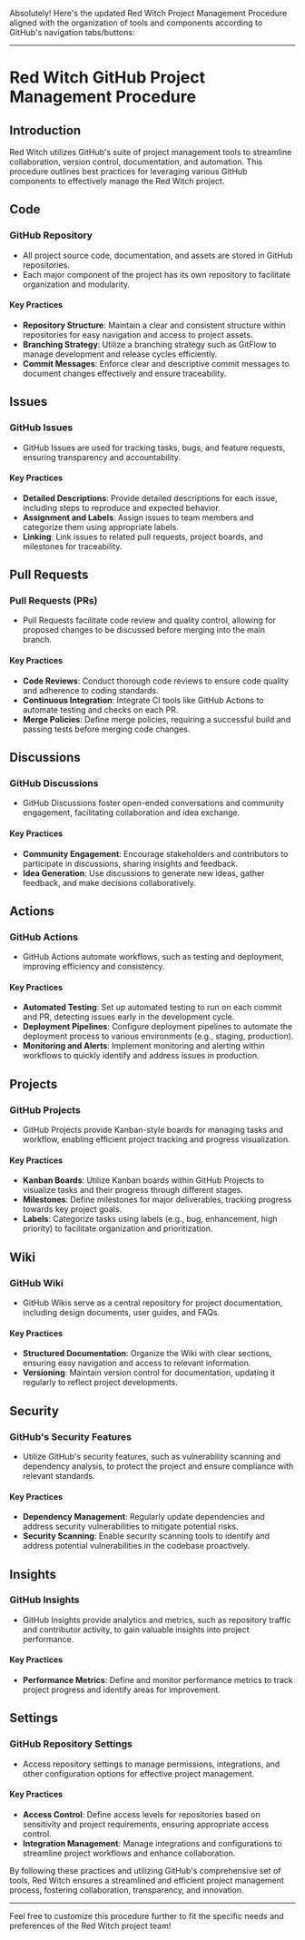 Absolutely! Here's the updated Red Witch Project Management Procedure aligned with the organization of tools and components according to GitHub's navigation tabs/buttons:

---

# Red Witch GitHub Project Management Procedure

## Introduction

Red Witch utilizes GitHub's suite of project management tools to streamline collaboration, version control, documentation, and automation. This procedure outlines best practices for leveraging various GitHub components to effectively manage the Red Witch project.

## Code

### GitHub Repository

- All project source code, documentation, and assets are stored in GitHub repositories.
- Each major component of the project has its own repository to facilitate organization and modularity.

#### Key Practices
- **Repository Structure**: Maintain a clear and consistent structure within repositories for easy navigation and access to project assets.
- **Branching Strategy**: Utilize a branching strategy such as GitFlow to manage development and release cycles efficiently.
- **Commit Messages**: Enforce clear and descriptive commit messages to document changes effectively and ensure traceability.

## Issues

### GitHub Issues

- GitHub Issues are used for tracking tasks, bugs, and feature requests, ensuring transparency and accountability.

#### Key Practices
- **Detailed Descriptions**: Provide detailed descriptions for each issue, including steps to reproduce and expected behavior.
- **Assignment and Labels**: Assign issues to team members and categorize them using appropriate labels.
- **Linking**: Link issues to related pull requests, project boards, and milestones for traceability.

## Pull Requests

### Pull Requests (PRs)

- Pull Requests facilitate code review and quality control, allowing for proposed changes to be discussed before merging into the main branch.

#### Key Practices
- **Code Reviews**: Conduct thorough code reviews to ensure code quality and adherence to coding standards.
- **Continuous Integration**: Integrate CI tools like GitHub Actions to automate testing and checks on each PR.
- **Merge Policies**: Define merge policies, requiring a successful build and passing tests before merging code changes.

## Discussions

### GitHub Discussions

- GitHub Discussions foster open-ended conversations and community engagement, facilitating collaboration and idea exchange.

#### Key Practices
- **Community Engagement**: Encourage stakeholders and contributors to participate in discussions, sharing insights and feedback.
- **Idea Generation**: Use discussions to generate new ideas, gather feedback, and make decisions collaboratively.

## Actions

### GitHub Actions

- GitHub Actions automate workflows, such as testing and deployment, improving efficiency and consistency.

#### Key Practices
- **Automated Testing**: Set up automated testing to run on each commit and PR, detecting issues early in the development cycle.
- **Deployment Pipelines**: Configure deployment pipelines to automate the deployment process to various environments (e.g., staging, production).
- **Monitoring and Alerts**: Implement monitoring and alerting within workflows to quickly identify and address issues in production.

## Projects

### GitHub Projects

- GitHub Projects provide Kanban-style boards for managing tasks and workflow, enabling efficient project tracking and progress visualization.

#### Key Practices
- **Kanban Boards**: Utilize Kanban boards within GitHub Projects to visualize tasks and their progress through different stages.
- **Milestones**: Define milestones for major deliverables, tracking progress towards key project goals.
- **Labels**: Categorize tasks using labels (e.g., bug, enhancement, high priority) to facilitate organization and prioritization.

## Wiki

### GitHub Wiki

- GitHub Wikis serve as a central repository for project documentation, including design documents, user guides, and FAQs.

#### Key Practices
- **Structured Documentation**: Organize the Wiki with clear sections, ensuring easy navigation and access to relevant information.
- **Versioning**: Maintain version control for documentation, updating it regularly to reflect project developments.

## Security

### GitHub's Security Features

- Utilize GitHub's security features, such as vulnerability scanning and dependency analysis, to protect the project and ensure compliance with relevant standards.

#### Key Practices
- **Dependency Management**: Regularly update dependencies and address security vulnerabilities to mitigate potential risks.
- **Security Scanning**: Enable security scanning tools to identify and address potential vulnerabilities in the codebase proactively.

## Insights

### GitHub Insights

- GitHub Insights provide analytics and metrics, such as repository traffic and contributor activity, to gain valuable insights into project performance.

#### Key Practices
- **Performance Metrics**: Define and monitor performance metrics to track project progress and identify areas for improvement.

## Settings

### GitHub Repository Settings

- Access repository settings to manage permissions, integrations, and other configuration options for effective project management.

#### Key Practices
- **Access Control**: Define access levels for repositories based on sensitivity and project requirements, ensuring appropriate access control.
- **Integration Management**: Manage integrations and configurations to streamline project workflows and enhance collaboration.

By following these practices and utilizing GitHub's comprehensive set of tools, Red Witch ensures a streamlined and efficient project management process, fostering collaboration, transparency, and innovation.

---

Feel free to customize this procedure further to fit the specific needs and preferences of the Red Witch project team!
